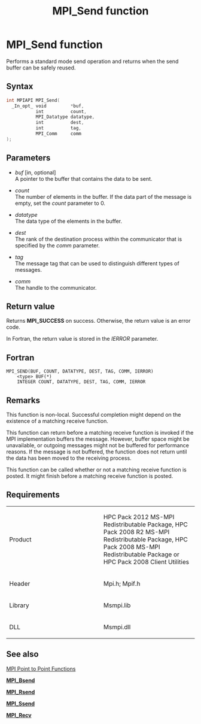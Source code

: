 ﻿---
title: MPI_Send function
TOCTitle: MPI_Send function
ms:assetid: 02e5b56e-a813-46bc-8927-b9481b932830
ms:mtpsurl: https://msdn.microsoft.com/en-us/library/Dn473467(v=VS.85)
ms:contentKeyID: 59361002
ms.date: 03/28/2018
mtps_version: v=VS.85
f1_keywords:
- MPI_SEND
- mpif/MPI_Send
- mpi/MPI_SEND
dev_langs:
- C++
- C
api_location:
- Msmpi.dll
api_name:
- MPI_Send
api_type:
- DLLExport
product:
- Windows
topic_type:
- apiref
- kbSyntax
product_family_name: VS
ROBOTS: INDEX,FOLLOW
---

# MPI\_Send function

Performs a standard mode send operation and returns when the send buffer can be safely reused.

## Syntax

``` c++
int MPIAPI MPI_Send(
  _In_opt_ void         *buf,
           int          count,
           MPI_Datatype datatype,
           int          dest,
           int          tag,
           MPI_Comm     comm
);
```

## Parameters

  - *buf* \[in, optional\]  
    A pointer to the buffer that contains the data to be sent.

  - *count*  
    The number of elements in the buffer. If the data part of the message is empty, set the *count* parameter to 0.

  - *datatype*  
    The data type of the elements in the buffer.

  - *dest*  
    The rank of the destination process within the communicator that is specified by the *comm* parameter.

  - *tag*  
    The message tag that can be used to distinguish different types of messages.

  - *comm*  
    The handle to the communicator.

## Return value

Returns **MPI\_SUCCESS** on success. Otherwise, the return value is an error code.

In Fortran, the return value is stored in the *IERROR* parameter.

## Fortran

    MPI_SEND(BUF, COUNT, DATATYPE, DEST, TAG, COMM, IERROR)
        <type> BUF(*)
        INTEGER COUNT, DATATYPE, DEST, TAG, COMM, IERROR

## Remarks

This function is non-local. Successful completion might depend on the existence of a matching receive function.

This function can return before a matching receive function is invoked if the MPI implementation buffers the message. However, buffer space might be unavailable, or outgoing messages might not be buffered for performance reasons. If the message is not buffered, the function does not return until the data has been moved to the receiving process.

This function can be called whether or not a matching receive function is posted. It might finish before a matching receive function is posted.

## Requirements

<table>
<colgroup>
<col style="width: 50%" />
<col style="width: 50%" />
</colgroup>
<tbody>
<tr class="odd">
<td><p>Product</p></td>
<td><p>HPC Pack 2012 MS-MPI Redistributable Package, HPC Pack 2008 R2 MS-MPI Redistributable Package, HPC Pack 2008 MS-MPI Redistributable Package or HPC Pack 2008 Client Utilities</p></td>
</tr>
<tr class="even">
<td><p>Header</p></td>
<td>Mpi.h;
Mpif.h</td>
</tr>
<tr class="odd">
<td><p>Library</p></td>
<td>Msmpi.lib</td>
</tr>
<tr class="even">
<td><p>DLL</p></td>
<td>Msmpi.dll</td>
</tr>
</tbody>
</table>


## See also

[MPI Point to Point Functions](mpi-point-to-point-functions.md)

[**MPI\_Bsend**](mpi-bsend-function.md)

[**MPI\_Rsend**](mpi-rsend-function.md)

[**MPI\_Ssend**](mpi-ssend-function.md)

[**MPI\_Recv**](mpi-recv-function.md)

